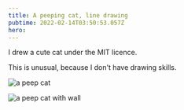```yaml
---
title: A peeping cat, line drawing
pubtime: 2022-02-14T03:50:53.057Z
hero:
---
```


I drew a cute cat under the MIT licence.

This is unusual, because I don't have drawing skills.

![a peep cat](/svg/neko.svg)

![a peep cat with wall](/svg/neko_2.svg)

